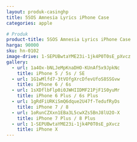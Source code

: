 ```yaml
---
layout: produk-casinghp
title: 5SOS Amnesia Lyrics iPhone Case
categories: apple

# Produk
product-title: 5SOS Amnesia Lyrics iPhone Case
harga: 90000
sku: hn-0102
image-drive: 1-SEPUBwtaYME23i-1jk4P0T0sE_pXvcz
gallery:
  - url: 1a4Ox-bNLJeMpKnaDHO-KUnAf5x9JpkNc
    title: iPhone 5 / 5s / SE
  - url: 1G1wMlfd7-3tVOfgXrcDfevUfoS8SSGvw
    title: iPhone 6 / 6s
  - url: 1sXDflbFlp0i0JWHIIDMF21PjF1S0yuMr
    title: iPhone 6 Plus / 6s Plus
  - url: 1gRdFiURKiSmQ6dque2U47f-TedufRyDs
    title: iPhone 7 / 8
  - url: 1oRunCZXxn1EBa3L5cwXZs5BnJ8lU2O-X
    title: iPhone 7 Plus / 8 Plus
  - url: 1-SEPUBwtaYME23i-1jk4P0T0sE_pXvcz
    title: iPhone X
---
```

